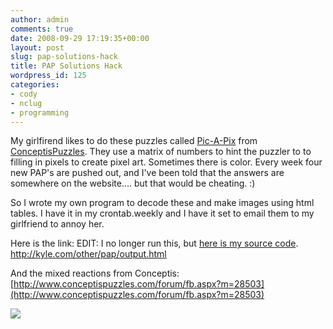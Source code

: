 ```yaml
---
author: admin
comments: true
date: 2008-09-29 17:19:35+00:00
layout: post
slug: pap-solutions-hack
title: PAP Solutions Hack
wordpress_id: 125
categories:
- cody
- nclug
- programming
---
```


My girlfirend likes to do these puzzles called [Pic-A-Pix](http://www.conceptispuzzles.com/index.aspx?uri=puzzle/pic-a-pix) from [ConceptisPuzzles](http://www.conceptispuzzles.com/).
They use a matrix of numbers to hint the puzzler to to filling in pixels to create pixel art. Sometimes there is color. Every week four new PAP's are pushed out, and I've been told that the answers are somewhere on the website.... but that would be cheating. :)

So I wrote my own program to decode these and make images using html tables. I have it in my crontab.weekly and I have it set to email them to my girlfriend to annoy her.

Here is the link:
EDIT: I no longer run this, but [here is my source code](https://dev.xkyle.com/listing.php?repname=Games+Magazine+-+Programs+to+solve+Games+Magazine+puzzles+%28gamesmagazine%29&path=%2FPick-A-Pix%2F#path_Pick-A-Pix_).
http://kyle.com/other/pap/output.html

And the mixed reactions from Conceptis:
[http://www.conceptispuzzles.com/forum/fb.aspx?m=28503](http://www.conceptispuzzles.com/forum/fb.aspx?m=28503)

[![](/uploads/pap.jpg)](/uploads/pap.jpg)

